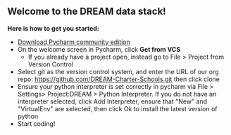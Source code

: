 ## Welcome to the DREAM data stack! 

**Here is how to get you started:**

* [Download Pycharm community edition](https://www.jetbrains.com/pycharm/download/download-thanks.html?platform=windows&code=PCC)
* On the welcome screen in Pycharm, click **Get from VCS**
  * If you already have a project open, instead go to File > Project from Version Control 
* Select git as the version control system, and enter the URL of our org repo: https://github.com/DREAM-Charter-Schools.git then click clone
* Ensure your python interpreter is set correctly in pycharm via File > Settings> Project:DREAM > Python Interpreter. If you do not have an interpreter selected, click Add Interpreter, ensure that "New" and "VirtualEnv" are selected, then click Ok to install the latest version of python 
* Start coding!
